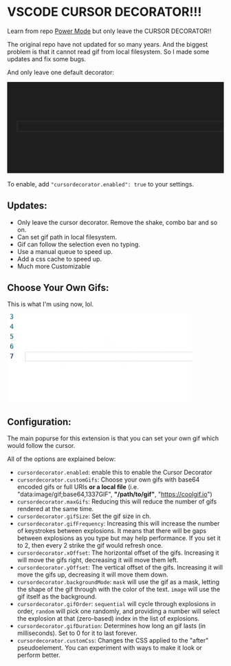 # VSCODE CURSOR DECORATOR!!!

Learn from repo [Power Mode](https://github.com/hoovercj/vscode-power-mode) but only leave the CURSOR DECORATOR!!

The original repo have not updated for so many years. And the biggest problem is that it cannot read gif from local filesystem. So I made some updates and fix some bugs.

And only leave one default decorator:

![demo](images/demo-presets-particles.gif)

To enable, add `"cursordecorator.enabled": true` to your settings.

## Updates:
* Only leave the cursor decorator. Remove the shake, combo bar and so on.
* Can set gif path in local filesystem.
* Gif can follow the selection even no typing.
* Use a manual queue to speed up.
* Add a css cache to speed up.
* Much more Customizable

## Choose Your Own Gifs:

This is what I'm using now, lol.

![demo-my](images/demo-my.gif)

## Configuration:
The main popurse for this extension is that you can set your own gif which would follow the cursor.

All of the options are explained below:

* `cursordecorator.enabled`: enable this to enable the Cursor Decorator
* `cursordecorator.customGifs`: Choose your own gifs with base64 encoded gifs or full URIs **or a local file** (i.e. "data:image/gif;base64,1337GIF", **"/path/to/gif"**, "https://coolgif.io") 
* `cursordecorator.maxGifs`: Reducing this will reduce the number of gifs rendered at the same time.
* `cursordecorator.gifSize`: Set the gif size in ch.
* `cursordecorator.gifFrequency`: Increasing this will increase the number of keystrokes between explosions. It means that there will be gaps between explosions as you type but may help performance. If you set it to 2, then every 2 strike the gif would refresh once. 
* `cursordecorator.xOffset`: The horizontal offset of the gifs. Increasing it will move the gifs right, decreasing it will move them left.
* `cursordecorator.yOffset`: The vertical offset of the gifs. Increasing it will move the gifs up, decreasing it will move them down.
* `cursordecorator.backgroundMode`: `mask` will use the gif as a mask, letting the shape of the gif through with the color of the text. `image` will use the gif itself as the background.
* `cursordecorator.gifOrder`: `sequential` will cycle through explosions in order, `random` will pick one randomly, and providing a number will select the explosion at that (zero-based) index in the list of explosions.
* `cursordecorator.gifDuration`: Determines how long an gif lasts (in milliseconds). Set to 0 for it to last forever.
* `cursordecorator.customCss`: Changes the CSS applied to the "after" pseudoelement. You can experiment with ways to make it look or perform better.

